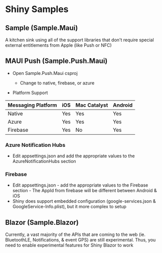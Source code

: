 # Shiny Samples

## Sample (Sample.Maui)
A kitchen sink using all of the support libraries that don't require special external entitlements from Apple (like Push or NFC)

## MAUI Push (Sample.Push.Maui)

* Open Sample.Push.Maui csproj
    * Change <PushProvider> to native, firebase, or azure

* Platform Support

|Messaging Platform|iOS|Mac Catalyst|Android|
|------------------|---|------------|-------|
|Native|Yes|Yes|Yes|
|Azure|Yes|Yes|Yes|
|Firebase|Yes|No|Yes|

### Azure Notification Hubs
* Edit appsettings.json and add the appropriate values to the AzureNotificationHubs section

### Firebase
* Edit appsettings.json - add the appropriate values to the Firebase section - The AppId from firebase will be different between Android & iOS
* Shiny does support embedded configuration (google-services.json & GoogleService-Info.plist), but it more complex to setup

## Blazor (Sample.Blazor)
Currently, a vast majority of the APIs that are coming to the web (ie. BluetoothLE, Notifications, & event GPS) are still experimental.  Thus, you need to enable experimental features for Shiny Blazor to work